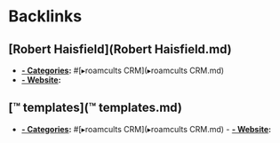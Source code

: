 
# Backlinks
## [Robert Haisfield](Robert Haisfield.md)
- **[- Categories](- Categories.md):** #[▸roamcults CRM](▸roamcults CRM.md)
- **[- Website](- Website.md):**

## [™ templates](™ templates.md)
- **[- Categories](- Categories.md):** #[▸roamcults CRM](▸roamcults CRM.md)
        - **[- Website](- Website.md):**

